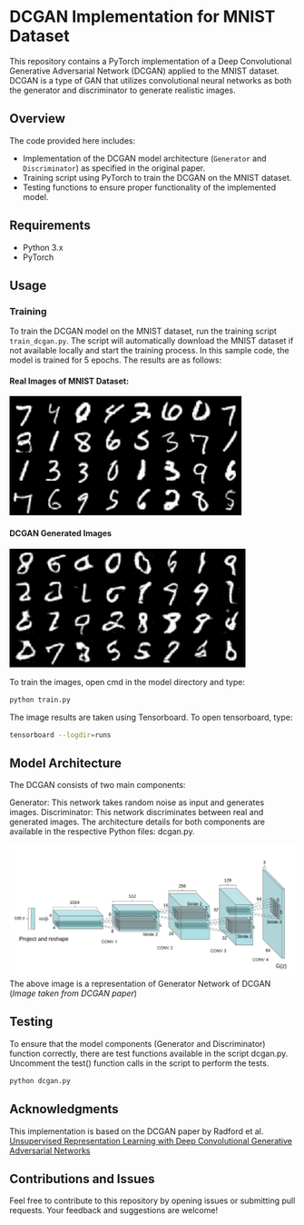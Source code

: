 # DCGAN Implementation for MNIST Dataset

This repository contains a PyTorch implementation of a Deep Convolutional Generative Adversarial Network (DCGAN) applied to the MNIST dataset. DCGAN is a type of GAN that utilizes convolutional neural networks as both the generator and discriminator to generate realistic images.

## Overview

The code provided here includes:

- Implementation of the DCGAN model architecture (`Generator` and `Discriminator`) as specified in the original paper.
- Training script using PyTorch to train the DCGAN on the MNIST dataset.
- Testing functions to ensure proper functionality of the implemented model.

## Requirements

- Python 3.x
- PyTorch

## Usage

### Training

To train the DCGAN model on the MNIST dataset, run the training script `train_dcgan.py`. The script will automatically download the MNIST dataset if not available locally and start the training process. In this sample code, the model is trained for 5 epochs. The results are as follows:

#### Real Images of MNIST Dataset:
![Real](https://github.com/Anirvan-Krishna/DCGAN_MNIST/blob/main/images/real.png)

#### DCGAN Generated Images
![Fake](https://github.com/Anirvan-Krishna/DCGAN_MNIST/blob/main/images/fake.png)

To train the images, open cmd in the model directory and type:
```bash
python train.py
```

The image results are taken using Tensorboard. To open tensorboard, type:
```bash
tensorboard --logdir=runs
```

## Model Architecture
The DCGAN consists of two main components:

Generator: This network takes random noise as input and generates images.
Discriminator: This network discriminates between real and generated images.
The architecture details for both components are available in the respective Python files: dcgan.py.

![Generator](images/architecture.png)
The above image is a representation of Generator Network of DCGAN (_Image taken from DCGAN paper_)

## Testing
To ensure that the model components (Generator and Discriminator) function correctly, there are test functions available in the script dcgan.py. Uncomment the test() function calls in the script to perform the tests.
```bash
python dcgan.py
```

## Acknowledgments
This implementation is based on the DCGAN paper by Radford et al. [Unsupervised Representation Learning with Deep Convolutional Generative Adversarial Networks](https://arxiv.org/abs/1511.06434)

## Contributions and Issues
Feel free to contribute to this repository by opening issues or submitting pull requests. Your feedback and suggestions are welcome!

